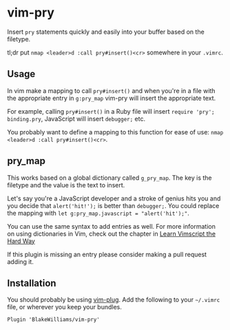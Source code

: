 # vim-pry

Insert `pry` statements quickly and easily into your buffer based on the
filetype.

tl;dr put `nmap <leader>d :call pry#insert()<cr>` somewhere in your `.vimrc`.

## Usage

In vim make a mapping to call `pry#insert()` and when you're in a file with the
appropriate entry in `g:pry_map` vim-pry will insert the appropriate text.

For example, calling `pry#insert()` in a Ruby file will insert `require 'pry';
binding.pry`, JavaScript will insert `debugger;` etc.

You probably want to define a mapping to this function for ease of use: `nmap
<leader>d :call pry#insert()<cr>`.

## pry_map

This works based on a global dictionary called `g_pry_map`. The key is the
filetype and the value is the text to insert.

Let's say you're a JavaScript developer and a stroke of genius hits you and you
decide that `alert('hit!');` is better than `debugger;`. You could replace the
mapping with `let g:pry_map.javascript = "alert('hit');"`.

You can use the same syntax to add entries as well. For more information on
using dictionaries in Vim, check out the chapter in [Learn Vimscript the Hard
Way](http://learnvimscriptthehardway.stevelosh.com/chapters/37.html)

If this plugin is missing an entry please consider making a pull request adding
it.

## Installation

You should probably be using [vim-plug](https://github.com/junegunn/vim-plug).
Add the following to your `~/.vimrc` file, or wherever you keep your bundles.

```vim
Plugin 'BlakeWilliams/vim-pry'
```
